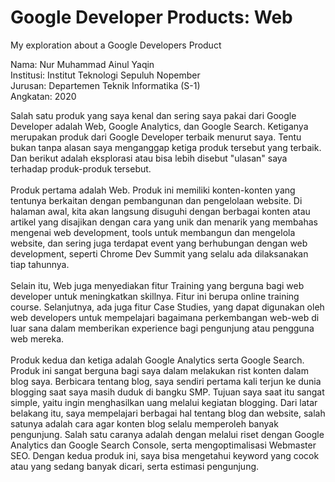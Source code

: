 # Google Developer Products: Web
My exploration about a Google Developers Product

Nama: Nur Muhammad Ainul Yaqin <br/>
Institusi: Institut Teknologi Sepuluh Nopember <br/>
Jurusan: Departemen Teknik Informatika (S-1) <br/>
Angkatan: 2020 <br/>

Salah satu produk yang saya kenal dan sering saya pakai dari Google Developer adalah Web, Google Analytics, dan Google Search. Ketiganya merupakan produk dari Google Developer terbaik menurut saya. Tentu bukan tanpa alasan saya menganggap ketiga produk tersebut yang terbaik. Dan berikut adalah eksplorasi atau bisa lebih disebut "ulasan" saya terhadap produk-produk tersebut.
<br/><br/>
Produk pertama adalah Web. Produk ini memiliki konten-konten yang tentunya berkaitan dengan pembangunan dan pengelolaan website. Di halaman awal, kita akan langsung disuguhi dengan berbagai konten atau artikel yang disajikan dengan cara yang unik dan menarik yang membahas mengenai web development, tools untuk membangun dan mengelola website, dan sering juga terdapat event yang berhubungan dengan web development, seperti Chrome Dev Summit yang selalu ada dilaksanakan tiap tahunnya.  
<br/>
Selain itu, Web juga menyediakan fitur Training yang berguna bagi web developer untuk meningkatkan skillnya. Fitur ini berupa online training course. Selanjutnya, ada juga fitur Case Studies, yang dapat digunakan oleh web developers untuk mempelajari bagaimana perkembangan web-web di luar sana dalam memberikan experience bagi pengunjung atau pengguna web mereka.
<br/><br/>
Produk kedua dan ketiga adalah Google Analytics serta Google Search. Produk ini sangat berguna bagi saya dalam melakukan rist konten dalam blog saya. Berbicara tentang blog, saya sendiri pertama kali terjun ke dunia blogging saat saya masih duduk di bangku SMP. Tujuan saya saat itu sangat simple, yaitu ingin menghasilkan uang melalui kegiatan blogging. Dari latar belakang itu, saya mempelajari berbagai hal tentang blog dan website, salah satunya adalah cara agar konten blog selalu memperoleh banyak pengunjung. Salah satu caranya adalah dengan melalui riset dengan Google Analytics dan Google Search Console, serta mengoptimalisasi Webmaster SEO. Dengan kedua produk ini, saya bisa mengetahui keyword yang cocok atau yang sedang banyak dicari, serta estimasi pengunjung.
<br/>
